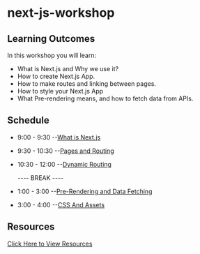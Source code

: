 # next-js-workshop
## Learning Outcomes
In this workshop you will learn: 
- What is Next.js and Why we use it?
- How to create Next.js App.
- How to make routes and linking between pages.
- How to style your Next.js App
- What Pre-rendering means, and how to fetch data from APIs.
## Schedule
  
  - 9:00 - 9:30 --[What is Next.js](./What-is-Next-js.md)
  - 9:30 - 10:30 --[Pages and Routing](./Pages.md)
  - 10:30 - 12:00 --[Dynamic Routing](./Dynamic-Routing.md)
 
     ---- BREAK ----
     
  - 1:00 - 3:00  --[Pre-Rendering and Data Fetching](./rendering-and-Data-fetching.md)
  - 3:00 - 4:00  --[CSS And Assets](./css-and-Assets.md)  
## Resources
  [Click Here to View Resources](./Resources.md)
